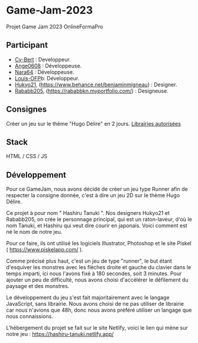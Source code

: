 # Game-Jam-2023
Projet Game Jam 2023 OnlineFormaPro
## Participant
* [Cy-Bert](https://github.com/Cy-Bert) : Developpeur.
* [Ange0608](https://github.com/Ange0608) : Développeuse.
* [Nara64](https://github.com/Nara64) : Développeuse.
* [Louis-OFP](https://github.com/Louis-OFP)b: Développeur.
* [Hukyo21](https://github.com/Hukyo21), (https://www.behance.net/benjaminmigneau) : Designer.
* [Rababb205](https://github.com/Rababb205), (https://rababbkn.myportfolio.com/) : Designeuse.

## Consignes
Créer un jeu sur le thème "Hugo Délire" en 2 jours.
[Librairies autorisées](https://vinvui.notion.site/Libraries-Frameworks-Softwares-fb3e8525b59f48019a77a9f86c4932d5)

## Stack
HTML / CSS / JS

## Développement

Pour ce GameJam, nous avons décidé de créer un jeu type Runner afin de respecter la consigne donnée, c'est à dire un jeu 2D sur le thème Hugo Délire.

Ce projet à pour nom " Hashiru Tanuki ". 
Nos designers Hukyo21 et Rababb205, on crée le personnage principal, qui est un raton-laveur, d'où le nom Tanuki, et Hashiru qui veut dire courir en japonais. Voici comment est né le nom de notre jeu.

Pour ce faire, ils ont utilisé les logiciels Illustrator, Photoshop et le site Piskel ( https://www.piskelapp.com/ ).

Comme précisé plus haut, c'est un jeu de type "runner", le but étant d'esquiver les monstres avec les flèches droite et gauche du clavier dans le temps imparti, ici nous l'avons fixé à 180 secondes, soit 3 minutes. 
Pour ajouter un peu de difficulté, nous avons choisi d'accélérer le défilement du paysage et des monstres.

Le développement du jeu s'est fait majoritairement avec le langage JavaScript, sans librairie. Nous avons choisi de ne pas utiliser de librairie car nous n'avions que 48h, donc nous avons préféré utiliser un langage que nous connaissions.

L'hébergement du projet se fait sur le site Netlify, voici le lien qui mène sur notre jeu : https://hashiru-tanuki.netlify.app/



